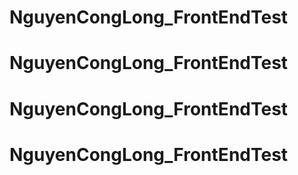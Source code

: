 # NguyenCongLong_FrontEndTest
# NguyenCongLong_FrontEndTest
# NguyenCongLong_FrontEndTest
# NguyenCongLong_FrontEndTest
